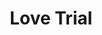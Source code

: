--- 
title: "Love Trial"
publishdate: "2019-5-26T16:48:46+02:00"
src: "https://365manga.net/manga/love-trial"
image: "https://data.365manga.net/images/thumbnails/19210-love-trial.jpg"
description: "A series of oneshots. Contents: • AV Boys- College student Kouta needs to make money fast! His family borrowed alot of money and ran off, leaving him with the debt. When his senpai Sonomura gets him a job as a gay AV actor, Kouta decides to only work until his debts are paid. But the money is really good, and working with Sonomura is getting more and more comfortable... •…"
---